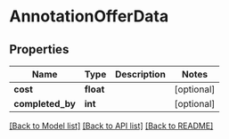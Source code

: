 # AnnotationOfferData

## Properties
Name | Type | Description | Notes
------------ | ------------- | ------------- | -------------
**cost** | **float** |  | [optional] 
**completed_by** | **int** |  | [optional] 

[[Back to Model list]](../README.md#documentation-for-models) [[Back to API list]](../README.md#documentation-for-api-endpoints) [[Back to README]](../README.md)



